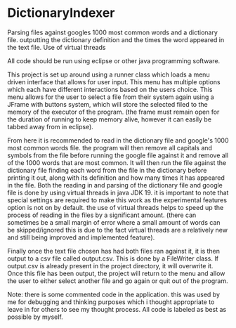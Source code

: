 # DictionaryIndexer
Parsing files against googles 1000 most common words and a dictionary file. outputting the dictionary definition and the times the word appeared in the text file.  Use of virtual threads 

All code should be run using eclipse or other java programming software.

This project is set up around using a runner class which loads a menu driven interface that allows for user input. This menu has multiple options which each have different interactions based on the users choice. This menu allows for the user to select a file from their system again using a JFrame with buttons system, which will store the selected filed to the memory of the executor of the program. (the frame must remain open for the duration of running to keep memory alive, however it can easily be tabbed away from in eclipse).

From here it is recommended to read in the dictionary file and google's 1000 most common words file. the program will then remove all capitals and symbols from the file before running the google file against it and remove all of the 1000 words that are most common. It will then run the file against the dictionary file finding each word from the file in the dictionary before printing it out, along with its definition and how many times it has appeared in the file. Both the reading in and parsing of the dictionary file and google file is done by using virtual threads in java JDK 19. it is important to note that special settings are required to make this work as the experimental features option is not on by default. the use of virtual threads helps to speed up the process of reading in the files by a significant amount. (there can sometimes be a small margin of error where a small amount of words can be skipped/ignored this is due to the fact virtual threads are a relatively new and still being improved and implemented feature).

Finally once the text file chosen has had both files ran against it, it is then output to a csv file called output.csv. This is done by a FileWriter class. If output.csv is already present in the project directory, it will overwrite it. Once this file has been output, the project will return to the menu and allow the user to either select another file and go again or quit out of the program. 

Note: there is some commented code in the application. this was used by me for debugging and thinking purposes which i thought appropriate to leave in for others to see my thought process. All code is labeled as best as possible by myself. 
